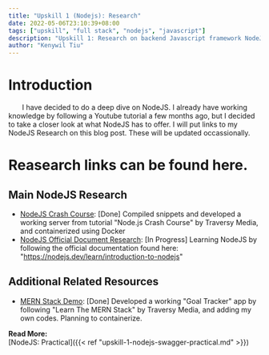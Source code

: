 ```yaml
---
title: "Upskill 1 (Nodejs): Research"
date: 2022-05-06T23:10:39+08:00
tags: ["upskill", "full stack", "nodejs", "javascript"]
description: "Upskill 1: Research on backend Javascript framework NodeJS"
author: "Kenywil Tiu"
---
```

# Introduction
  
&nbsp;&nbsp;&nbsp;&nbsp;&nbsp;&nbsp; I have decided to do a deep dive on NodeJS. I already have  working knowledge by following a Youtube tutorial a few months ago, but I decided to take a closer look at what NodeJS has to offer. I will put links to my NodeJS Research on this blog post. These will be updated occassionally. 
  
# Reasearch links can be found here.

## Main NodeJS Research
- [NodeJS Crash Course](https://github.com/tiukenywil11/nodejs-crash-course): [Done] Compiled snippets and developed a working server from tutorial "Node.js Crash Course" by Traversy Media, and containerized using Docker
- [NodeJS Official Document Research](https://github.com/tiukenywil11/tech-stack-learn/blob/main/nodejs/nodejs.md): [In Progress] Learning NodeJS by following the official documentation found here: "https://nodejs.dev/learn/introduction-to-nodejs"
  
## Additional Related Resources
- [MERN Stack Demo](https://github.com/tiukenywil11/mern-stack-demo): [Done] Developed a working "Goal Tracker" app by following "Learn The MERN Stack" by Traversy Media, and adding my own codes. Planning to containerize.  

**Read More:**  
[NodeJS: Practical]({{< ref "upskill-1-nodejs-swagger-practical.md" >}})  

